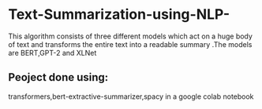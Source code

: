 # Text-Summarization-using-NLP-
This algorithm consists of three different models which act on a huge body of text and transforms the entire text into a readable summary .The models are BERT,GPT-2 and XLNet
## Peoject done using:
transformers,bert-extractive-summarizer,spacy in a google colab notebook
